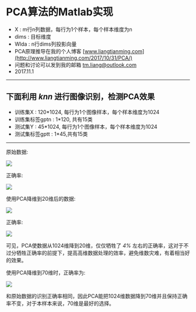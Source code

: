 # PCA算法的Matlab实现

* X : m行n列数据，每行为1个样本，每个样本维度为n
* dims : 目标维度
* Wlda : n行dims列投影向量
* PCA原理推导在我的个人博客 [www.liangtianming.com](http://www.liangtianming.com/2017/10/31/PCA/)
* 问题和讨论可以发到我的邮箱 tm.liang@outlook.com
* 2017.11.1

---

## 下面利用 *knn* 进行图像识别，检测PCA效果

* 训练集X : 120*1024, 每行为1个图像样本，每个样本维度为1024
* 训练集标签gptn : 1*120, 共有15类
* 测试集Y : 45*1024, 每行为1个图像样本，每个样本维度为1024
* 测试集标签gptt : 1*45,共有15类

---

  原始数据:

  ![](https://raw.githubusercontent.com/Leungtamir/mymarkdownphoto/master/pca_img/v.png)

  正确率:

  ![](https://raw.githubusercontent.com/Leungtamir/mymarkdownphoto/master/pca_img/w.png)

  使用PCA降维到20维后的数据:

  ![](https://raw.githubusercontent.com/Leungtamir/mymarkdownphoto/master/pca_img/x.png)

  正确率:

  ![](https://raw.githubusercontent.com/Leungtamir/mymarkdownphoto/master/pca_img/z.png)

  可见，PCA使数据从1024维降到20维，仅仅牺牲了 *4%* 左右的正确率，这对于不过分牺牲正确率的前提下，提高高维数据处理的效率，避免维数灾难，有着相当好的效果。

  使用PCA降维到70维时，正确率为:

  ![](https://raw.githubusercontent.com/Leungtamir/mymarkdownphoto/master/pca_img/y.png)

  和原始数据的识别正确率相同，因此PCA能把1024维数据降到70维并且保持正确率不变，对于本样本来说，70维是最好的选择。
